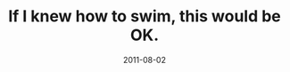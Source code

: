 ---
layout: base.njk
title : 'If I knew how to swim, this would be OK.' 
view_title : 'If I knew how to swim, this would be OK.' 
year : '2011' 
date : '2011-08-02' 
img_file : '/drawing/ifiknewhowtoswimthiswouldbeok.png' 
html_file : 'ifiknewhowtoswimthiswouldbeok' 
next_html : 'dontgetonthatplane.html' 
year_order : '35' 
permalink : "title/{{html_file}}.html"
---